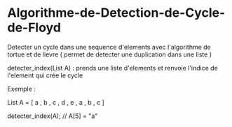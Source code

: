# Algorithme-de-Detection-de-Cycle-de-Floyd
Detecter un cycle dans une sequence d'elements avec l'algorithme de tortue et de lievre ( permet de detecter une duplication dans une liste ) 

detecter_index(List<String> A) : prends une liste d'elements et renvoie l'indice de l'element qui crée le cycle
  
Exemple :

List A = [ a , b , c , d , e , a , b , c ]

detecter_index(A); //  A[5] = "a"
